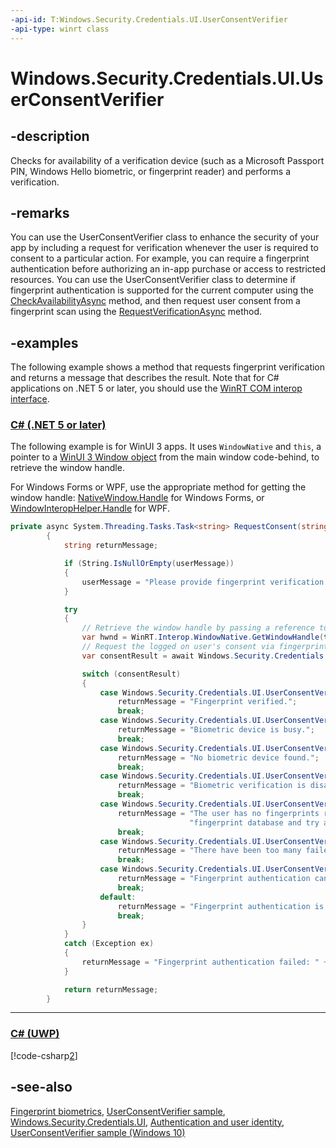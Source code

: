```yaml
---
-api-id: T:Windows.Security.Credentials.UI.UserConsentVerifier
-api-type: winrt class
---
```


<!-- Class syntax.
public class UserConsentVerifier 
-->

# Windows.Security.Credentials.UI.UserConsentVerifier

## -description

Checks for availability of a verification device (such as a Microsoft Passport PIN, Windows Hello biometric, or fingerprint reader) and performs a verification.

## -remarks

You can use the UserConsentVerifier class to enhance the security of your app by including a request for verification whenever the user is required to consent to a particular action. For example, you can require a fingerprint authentication before authorizing an in-app purchase or access to restricted resources. You can use the UserConsentVerifier class to determine if fingerprint authentication is supported for the current computer using the [CheckAvailabilityAsync](userconsentverifier_checkavailabilityasync_167910294.md) method, and then request user consent from a fingerprint scan using the [RequestVerificationAsync](userconsentverifier_requestverificationasync_1054783001.md) method.

## -examples

The following example shows a method that requests fingerprint verification and returns a message that describes the result. Note that for C# applications on .NET 5 or later, you should use the [WinRT COM interop interface](/windows/apps/desktop/modernize/winrt-com-interop-csharp).

### [C# (.NET 5 or later)](#tab/csharpnet5)

The following example is for WinUI 3 apps. It uses `WindowNative` and `this`, a pointer to a [WinUI 3 Window object](/windows/winui/api/microsoft.ui.xaml.window?view=winui-3.0) from the main window code-behind, to retrieve the window handle. 

For Windows Forms or WPF, use the appropriate method for getting the window handle: [NativeWindow.Handle](/dotnet/api/system.windows.forms.nativewindow.handle) for Windows Forms, or [WindowInteropHelper.Handle](/dotnet/api/system.windows.interop.windowinterophelper.handle) for WPF.

```csharp
private async System.Threading.Tasks.Task<string> RequestConsent(string userMessage)
        {
            string returnMessage;

            if (String.IsNullOrEmpty(userMessage))
            {
                userMessage = "Please provide fingerprint verification.";
            }

            try
            {
                // Retrieve the window handle by passing a reference to the WinUI 3 window object 
                var hwnd = WinRT.Interop.WindowNative.GetWindowHandle(this);
                // Request the logged on user's consent via fingerprint swipe using the interop interface
                var consentResult = await Windows.Security.Credentials.UI.UserConsentVerifierInterop.RequestVerificationForWindowAsync(hwnd, userMessage);

                switch (consentResult)
                {
                    case Windows.Security.Credentials.UI.UserConsentVerificationResult.Verified:
                        returnMessage = "Fingerprint verified.";
                        break;
                    case Windows.Security.Credentials.UI.UserConsentVerificationResult.DeviceBusy:
                        returnMessage = "Biometric device is busy.";
                        break;
                    case Windows.Security.Credentials.UI.UserConsentVerificationResult.DeviceNotPresent:
                        returnMessage = "No biometric device found.";
                        break;
                    case Windows.Security.Credentials.UI.UserConsentVerificationResult.DisabledByPolicy:
                        returnMessage = "Biometric verification is disabled by policy.";
                        break;
                    case Windows.Security.Credentials.UI.UserConsentVerificationResult.NotConfiguredForUser:
                        returnMessage = "The user has no fingerprints registered. Please add a fingerprint to the " +
                                        "fingerprint database and try again.";
                        break;
                    case Windows.Security.Credentials.UI.UserConsentVerificationResult.RetriesExhausted:
                        returnMessage = "There have been too many failed attempts. Fingerprint authentication canceled.";
                        break;
                    case Windows.Security.Credentials.UI.UserConsentVerificationResult.Canceled:
                        returnMessage = "Fingerprint authentication canceled.";
                        break;
                    default:
                        returnMessage = "Fingerprint authentication is currently unavailable.";
                        break;
                }
            }
            catch (Exception ex)
            {
                returnMessage = "Fingerprint authentication failed: " + ex.ToString();
            }

            return returnMessage;
        }
```

---

### [C# (UWP)](#tab/UWP)

[!code-csharp[2](../windows.security.credentials.ui/code/BiometricAuth/cs/MainPage.xaml.cs#Snippet2)]

## -see-also

[Fingerprint biometrics](/windows/uwp/security/fingerprint-biometrics), [UserConsentVerifier sample](https://github.com/microsoft/Windows-universal-samples/tree/master/Samples/UserConsentVerifier), [Windows.Security.Credentials.UI](windows_security_credentials_ui.md), [Authentication and user identity](/windows/uwp/security/authentication-and-user-identity), [UserConsentVerifier sample (Windows 10)](https://go.microsoft.com/fwlink/p/?LinkId=620615)
